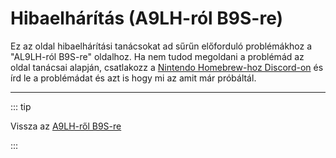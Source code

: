 # Hibaelhárítás (A9LH-ról B9S-re)

Ez az oldal hibaelhárítási tanácsokat ad sűrűn előforduló problémákhoz a "AL9LH-ról B9S-re" oldalhoz. Ha nem tudod megoldani a problémád az oldal tanácsai alapján, csatlakozz a [Nintendo Homebrew-hoz Discord-on](https://discord.gg/MWxPgEp) és írd le a problémádat és azt is hogy mi az amit már próbáltál.

<!--@include: ./_include/troubleshooting-sb9si-common.md -->

<!--@include: ./_include/troubleshooting-get-help-common.md -->

---

::: tip

Vissza az [A9LH-ről B9S-re](a9lh-to-b9s)

:::

<!--@include: ./_include/troubleshooting-return.md -->
